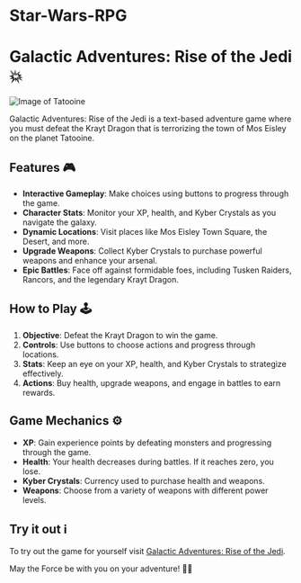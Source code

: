 # Star-Wars-RPG

# Galactic Adventures: Rise of the Jedi 💥

![Image of Tatooine](https://images.unsplash.com/photo-1657582649911-f62ce6ca61b2?q=80&w=2976&auto=format&fit=crop&ixlib=rb-4.0.3&ixid=M3wxMjA3fDB8MHxwaG90by1wYWdlfHx8fGVufDB8fHx8fA%3D%3D)

Galactic Adventures: Rise of the Jedi is a text-based adventure game where you must defeat the Krayt Dragon that is terrorizing the town of Mos Eisley on the planet Tatooine.

## Features 🎮

- **Interactive Gameplay**: Make choices using buttons to progress through the game.
- **Character Stats**: Monitor your XP, health, and Kyber Crystals as you navigate the galaxy.
- **Dynamic Locations**: Visit places like Mos Eisley Town Square, the Desert, and more.
- **Upgrade Weapons**: Collect Kyber Crystals to purchase powerful weapons and enhance your arsenal.
- **Epic Battles**: Face off against formidable foes, including Tusken Raiders, Rancors, and the legendary Krayt Dragon.

## How to Play 🕹️

1. **Objective**: Defeat the Krayt Dragon to win the game.
2. **Controls**: Use buttons to choose actions and progress through locations.
3. **Stats**: Keep an eye on your XP, health, and Kyber Crystals to strategize effectively.
4. **Actions**: Buy health, upgrade weapons, and engage in battles to earn rewards.

## Game Mechanics ⚙️

- **XP**: Gain experience points by defeating monsters and progressing through the game.
- **Health**: Your health decreases during battles. If it reaches zero, you lose.
- **Kyber Crystals**: Currency used to purchase health and weapons.
- **Weapons**: Choose from a variety of weapons with different power levels.

## Try it out ℹ️

To try out the game for yourself visit [Galactic Adventures: Rise of the Jedi](https://galactic-adventures-rise-of-the-jedi.netlify.app/).

May the Force be with you on your adventure! 🚀✨

